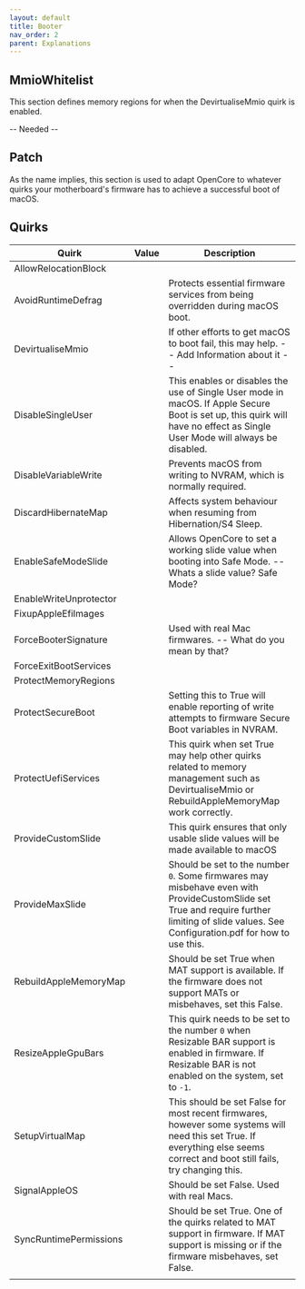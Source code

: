 ```yaml
---
layout: default
title: Booter
nav_order: 2 
parent: Explanations
---
```


## MmioWhitelist

This section defines memory regions for when the DevirtualiseMmio quirk is enabled.

-- Needed -- 

## Patch

As the name implies, this section is used to adapt OpenCore to whatever quirks your motherboard's firmware has to achieve a successful boot of macOS.

## Quirks

| Quirk                  | Value | Description                                                                                                                                                                                  |
| ---------------------- | ----- | -------------------------------------------------------------------------------------------------------------------------------------------------------------------------------------------- |
| AllowRelocationBlock   |       |                                                                                                                                                                                              |
| AvoidRuntimeDefrag     |       | Protects essential firmware services from being overridden during macOS boot.                                                                                                                |
| DevirtualiseMmio       |       | If other efforts to get macOS to boot fail, this may help. -- Add Information about it --                                                                                                    |
| DisableSingleUser      |       | This enables or disables the use of Single User mode in macOS. If Apple Secure Boot is set up, this quirk will have no effect as Single User Mode will always be disabled.                   |
| DisableVariableWrite   |       | Prevents macOS from writing to NVRAM, which is normally required.                                                                                                                            |
| DiscardHibernateMap    |       | Affects system behaviour when resuming from Hibernation/S4 Sleep.                                                                                                                            |
| EnableSafeModeSlide    |       | Allows OpenCore to set a working slide value when booting into Safe Mode. -- Whats a slide value? Safe Mode?                                                                                 |
| EnableWriteUnprotector |       |                                                                                                                                                                                              |
| FixupAppleEfiImages    |       |                                                                                                                                                                                              |
| ForceBooterSignature   |       | Used with real Mac firmwares. -- What do you mean by that?                                                                                                                                   |
| ForceExitBootServices  |       |                                                                                                                                                                                              |
| ProtectMemoryRegions   |       |                                                                                                                                                                                              |
| ProtectSecureBoot      |       | Setting this to True will enable reporting of write attempts to firmware Secure Boot variables in NVRAM.                                                                                     |
| ProtectUefiServices    |       | This quirk when set True may help other quirks related to memory management such as DevirtualiseMmio or RebuildAppleMemoryMap work correctly.                                                |
| ProvideCustomSlide     |       | This quirk ensures that only usable slide values will be made available to macOS                                                                                                             |
| ProvideMaxSlide        |       | Should be set to the number `0`. Some firmwares may misbehave even with ProvideCustomSlide set True and require further limiting of slide values. See Configuration.pdf for how to use this. |
| RebuildAppleMemoryMap  |       | Should be set True when MAT support is available. If the firmware does not support MATs or misbehaves, set this False.                                                                       |
| ResizeAppleGpuBars     |       | This quirk needs to be set to the number `0` when Resizable BAR support is enabled in firmware. If Resizable BAR is not enabled on the system, set to `-1`.                                  |
| SetupVirtualMap        |       | This should be set False for most recent firmwares, however some systems will need this set True. If everything else seems correct and boot still fails, try changing this.                  |
| SignalAppleOS          |       | Should be set False. Used with real Macs.                                                                                                                                                    |
| SyncRuntimePermissions |       | Should be set True. One of the quirks related to MAT support in firmware. If MAT support is missing or if the firmware misbehaves, set False.                                                |
|                        |       |                                                                                                                                                                                              |